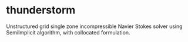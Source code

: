 thunderstorm
============

Unstructured grid single zone incompressible Navier Stokes solver using SemiImplicit algorithm, with collocated formulation.
